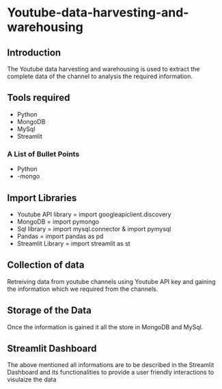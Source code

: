
# Youtube-data-harvesting-and-warehousing

## Introduction
 The Youtube data harvesting and warehousing is used to extract the complete data of the channel to analysis the required information.
   
## Tools required
 - Python
 - MongoDB
 - MySql
 - Streamlit

### A List of Bullet Points
- Python
- -mongo
## Import Libraries
 - Youtube API library = import googleapiclient.discovery
 - MongoDB = import pymongo
 - Sql library = import mysql.connector & import pymysql
 - Pandas = import pandas as pd
 - Streamlit Library = import streamlit as st

## Collection of data
   Retreiving data from youtube channels using Youtube API key and gaining the information which we required from the channels.

## Storage of the Data
   Once the information is gained it all the store in MongoDB and MySql.

## Streamlit Dashboard
   The above mentioned all informations are to be described in the Streamlit Dashboard and its functionalities to provide a user friendly interactions to visulaize the data 

